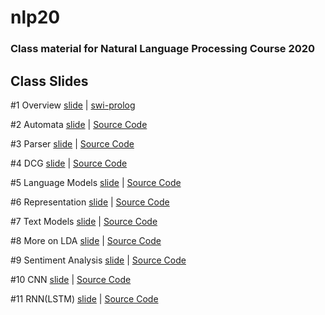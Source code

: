 # nlp20

### Class material for Natural Language Processing Course 2020

## Class Slides
#1 Overview [slide](https://info-ruc.github.io/nlp20/overview.pdf) 
| [swi-prolog](https://www.swi-prolog.org/)

#2 Automata [slide](https://info-ruc.github.io/nlp20/automata.pdf) 
| [Source Code](https://info-ruc.github.io/nlp20/auto.pl)

#3 Parser [slide](https://info-ruc.github.io/nlp20/parser.pdf) 
| [Source Code](https://info-ruc.github.io/nlp20/parser.pl)

#4 DCG [slide](https://info-ruc.github.io/nlp20/dcg.pdf) 
| [Source Code](https://info-ruc.github.io/nlp20/dcg.zip)

#5 Language Models [slide](https://info-ruc.github.io/nlp20/lanmod.pdf) 
| [Source Code](https://info-ruc.github.io/nlp20/spacy-intro.ipynb)

#6 Representation [slide](https://info-ruc.github.io/nlp20/representation.pdf) 
| [Source Code](https://info-ruc.github.io/nlp20/gensim-intro.ipynb)

#7 Text Models [slide](https://info-ruc.github.io/nlp20/textmodel.pdf) 
| [Source Code](https://info-ruc.github.io/nlp20/textmodel.zip)

#8 More on LDA [slide](https://info-ruc.github.io/nlp20/morelda.pdf) 
| [Source Code](https://info-ruc.github.io/nlp20/morelda.zip)

#9 Sentiment Analysis [slide](https://info-ruc.github.io/nlp20/sentiment.pdf) 
| [Source Code](https://info-ruc.github.io/nlp20/sentiment.zip)

#10 CNN [slide](https://info-ruc.github.io/nlp20/dl-cnn.pdf) 
| [Source Code](https://info-ruc.github.io/nlp20/cnn.zip)

#11 RNN(LSTM) [slide](https://info-ruc.github.io/nlp20/dl-lstm.pdf) 
| [Source Code](https://info-ruc.github.io/nlp20/lstm.zip)